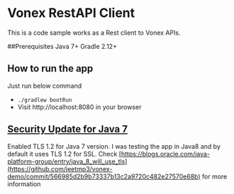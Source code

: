 # Vonex RestAPI Client

This is a code sample works as a Rest client to Vonex APIs.

##Prerequisites
Java 7+
Gradle 2.12+

## How to run the app
Just run below command
* `./gradlew bootRun`
* Visit http://localhost:8080 in your browser

## [Security Update for Java 7](https://github.com/jeetmp3/vonex-demo/commit/566985d2b9b73337b13c2a9720c482e27570e68b)
Enabled TLS 1.2 for Java 7 version. I was testing the app in Java8 and by default it uses TLS 1.2 for SSL. Check [https://blogs.oracle.com/java-platform-group/entry/java_8_will_use_tls](https://github.com/jeetmp3/vonex-demo/commit/566985d2b9b73337b13c2a9720c482e27570e68b) for more information

